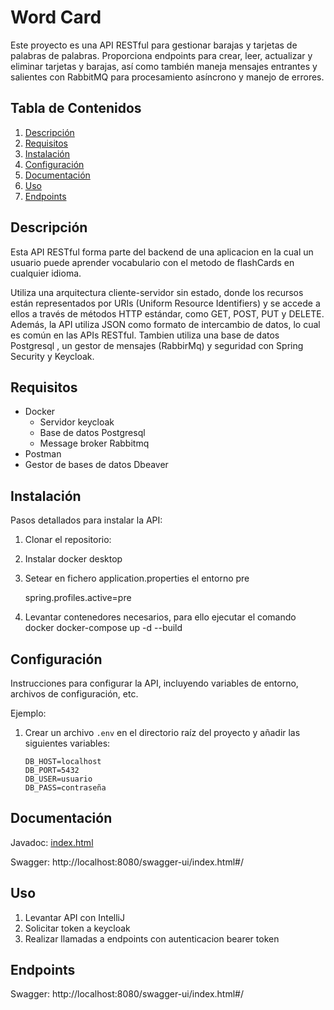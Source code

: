 # Word Card

Este proyecto es una API RESTful para gestionar barajas y tarjetas de palabras de palabras. Proporciona endpoints para crear, leer, actualizar y eliminar tarjetas y barajas, así como también maneja mensajes entrantes y salientes con RabbitMQ para procesamiento asíncrono y manejo de errores.

## Tabla de Contenidos

1. [Descripción](#descripción)
2. [Requisitos](#requisitos)
3. [Instalación](#instalación)
4. [Configuración](#configuración)
5. [Documentación](#documentación)
6. [Uso](#uso)
7. [Endpoints](#endpoints)

## Descripción
Esta API RESTful forma parte del backend de una aplicacion en la cual un usuario puede aprender vocabulario con el metodo de flashCards en cualquier idioma.

Utiliza una arquitectura cliente-servidor sin estado, donde los recursos están representados por URIs (Uniform Resource Identifiers) y se accede a ellos a través de métodos HTTP estándar, como GET, POST, PUT y DELETE. Además, la API utiliza JSON como formato de intercambio de datos, lo cual es común en las APIs RESTful.
Tambien utiliza una base de datos Postgresql , un gestor de mensajes (RabbirMq) y seguridad con Spring Security y Keycloak. 


## Requisitos

- Docker
  - Servidor keycloak
  - Base de datos Postgresql
  - Message broker Rabbitmq
- Postman
- Gestor de bases de datos Dbeaver

## Instalación

Pasos detallados para instalar la API:

1. Clonar el repositorio:
2. Instalar docker desktop
3. Setear en fichero application.properties el entorno pre

   spring.profiles.active=pre

4. Levantar contenedores necesarios, para ello ejecutar el comando docker docker-compose up -d --build

## Configuración

Instrucciones para configurar la API, incluyendo variables de entorno, archivos de configuración, etc.

Ejemplo:
1. Crear un archivo `.env` en el directorio raíz del proyecto y añadir las siguientes variables:
   ```env
   DB_HOST=localhost
   DB_PORT=5432
   DB_USER=usuario
   DB_PASS=contraseña

## Documentación

Javadoc: [index.html](javadocs%2Findex.html)

Swagger: http://localhost:8080/swagger-ui/index.html#/

## Uso

1. Levantar API con IntelliJ
2. Solicitar token a keycloak 
3. Realizar llamadas a endpoints con autenticacion bearer token

## Endpoints

Swagger: http://localhost:8080/swagger-ui/index.html#/